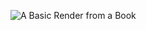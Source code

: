 ![A Basic Render from a Book](https://github.com/yakimk/Ray-Tracing-in-One-Week/blob/main/renders/render01.jpg)
